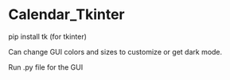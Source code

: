 # Calendar_Tkinter

pip install tk (for tkinter)

Can change GUI colors and sizes to customize or get dark mode. 

Run .py file for the GUI
